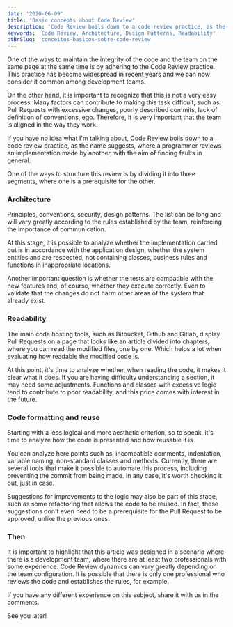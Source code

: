 ```yaml
---
date: '2020-06-09'
title: 'Basic concepts about Code Review'
description: 'Code Review boils down to a code review practice, as the name suggests, where a programmer reviews an implementation made by another, with the aim of finding faults in general.'
keywords: 'Code Review, Architecture, Design Patterns, Readability'
ptBrSlug: 'conceitos-basicos-sobre-code-review'
---
```


One of the ways to maintain the integrity of the code and the team on the same page at the same time is by adhering to
the Code Review practice. This practice has become widespread in recent years and we can now consider it common among
development teams.

On the other hand, it is important to recognize that this is not a very easy process. Many factors can contribute to
making this task difficult, such as: Pull Requests with excessive changes, poorly described commits, lack of definition
of conventions, ego. Therefore, it is very important that the team is aligned in the way they work.

If you have no idea what I'm talking about, Code Review boils down to a code review practice, as the name suggests,
where a programmer reviews an implementation made by another, with the aim of finding faults in general.

One of the ways to structure this review is by dividing it into three segments, where one is a prerequisite for the
other.

### Architecture

Principles, conventions, security, design patterns. The list can be long and will vary greatly according to the rules
established by the team, reinforcing the importance of communication.

At this stage, it is possible to analyze whether the implementation carried out is in accordance with the application
design, whether the system entities and are respected, not containing classes, business rules and functions in
inappropriate locations.

Another important question is whether the tests are compatible with the new features and, of course, whether they
execute correctly. Even to validate that the changes do not harm other areas of the system that already exist.

### Readability

The main code hosting tools, such as Bitbucket, Github and Gitlab, display Pull Requests on a page that looks like an
article divided into chapters, where you can read the modified files, one by one. Which helps a lot when evaluating how
readable the modified code is.

At this point, it's time to analyze whether, when reading the code, it makes it clear what it does. If you are having
difficulty understanding a section, it may need some adjustments. Functions and classes with excessive logic tend to
contribute to poor readability, and this price comes with interest in the future.

### Code formatting and reuse

Starting with a less logical and more aesthetic criterion, so to speak, it's time to analyze how the code is presented
and how reusable it is.

You can analyze here points such as: incompatible comments, indentation, variable naming, non-standard classes and
methods. Currently, there are several tools that make it possible to automate this process, including preventing the
commit from being made. In any case, it's worth checking it out, just in case.

Suggestions for improvements to the logic may also be part of this stage, such as some refactoring that allows the code
to be reused. In fact, these suggestions don't even need to be a prerequisite for the Pull Request to be approved,
unlike the previous ones.

### Then

It is important to highlight that this article was designed in a scenario where there is a development team, where there
are at least two professionals with some experience. Code Review dynamics can vary greatly depending on the team
configuration. It is possible that there is only one professional who reviews the code and establishes the rules, for
example.

If you have any different experience on this subject, share it with us in the comments.

See you later!

